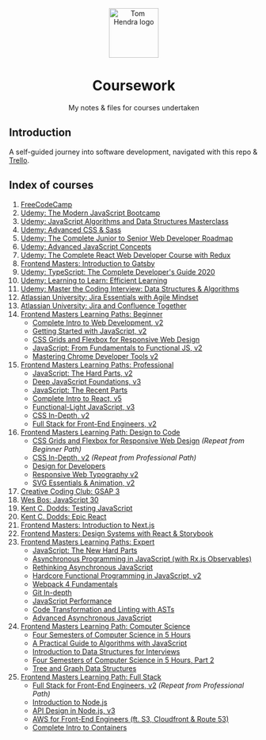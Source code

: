 <div align=center>
<img alt="Tom Hendra logo" src="https://res.cloudinary.com/tomhendra/image/upload/v1567091669/tomhendra-logo/tomhendra-logo-round-1024.png" width="100" />
<h1>Coursework</h1>
<p>My notes & files for courses undertaken</p>
</div>

## Introduction

A self-guided journey into software development, navigated with this repo & [Trello](https://trello.com/b/R1CVyI4S).

## Index of courses

1.  [FreeCodeCamp](1-free-code-camp)
2.  [Udemy: The Modern JavaScript Bootcamp](2-modern-javascript-bootcamp)
3.  [Udemy: JavaScript Algorithms and Data Structures Masterclass](3-algorithms-and-data-structures)
4.  [Udemy: Advanced CSS & Sass](4-advanced-css-and-sass)
5.  [Udemy: The Complete Junior to Senior Web Developer Roadmap](5-complete-junior-to-senior-web-developer)
6.  [Udemy: Advanced JavaScript Concepts](6-advanced-javascript-concepts)
7.  [Udemy: The Complete React Web Developer Course with Redux](7-complete-react-web-developer)
8.  [Frontend Masters: Introduction to Gatsby](8-gatsby-intro)
9.  [Udemy: TypeScript: The Complete Developer's Guide 2020](9-typescript-complete-developers-guide)
10. [Udemy: Learning to Learn: Efficient Learning](10-learning-to-learn)
11. [Udemy: Master the Coding Interview: Data Structures & Algorithms](11-master-the-coding-interview)
12. [Atlassian University: Jira Essentials with Agile Mindset](12-jira-essentials-with-agile-mindset)
13. [Atlassian University: Jira and Confluence Together](13-jira-and-confluence-together)
14. [Frontend Masters Learning Paths: Beginner](14-fem-beginner)
    - [Complete Intro to Web Development, v2](14-fem-beginner/1-complete-intro-to-web-development-v2)
    - [Getting Started with JavaScript, v2](14-fem-beginner/2-getting-started-with-javascript-v2)
    - [CSS Grids and Flexbox for Responsive Web Design](14-fem-beginner/3-css-grids-and-flexbox-for-responsive-web-design)
    - [JavaScript: From Fundamentals to Functional JS, v2](14-fem-beginner/4-javascript-from-fundamentals-to-functional-js-v2)
    - [Mastering Chrome Developer Tools v2](14-fem-beginner/5-mastering-chrome-developer-tools-v2)
15. [Frontend Masters Learning Paths: Professional](15-fem-professional)
    - [JavaScript: The Hard Parts, v2](15-fem-professional/1-javascript-the-hard-parts-v2)
    - [Deep JavaScript Foundations, v3](15-fem-professional/2-deep-javascript-foundations-v3)
    - [JavaScript: The Recent Parts](15-fem-professional/3-javascript-the-recent-parts)
    - [Complete Intro to React, v5](15-fem-professional/4-complete-intro-to-react-v5)
    - [Functional-Light JavaScript, v3](15-fem-professional/5-functional-light-javascript-v3)
    - [CSS In-Depth, v2](15-fem-professional/6-css-in-depth-v2)
    - [Full Stack for Front-End Engineers, v2](15-fem-professional/7-full-stack-for-front-end-engineers-v2)
16. [Frontend Masters Learning Path: Design to Code](16-fem-design-to-code)
    - [CSS Grids and Flexbox for Responsive Web Design](14-fem-beginner/3-css-grids-and-flexbox-for-responsive-web-design) _(Repeat from Beginner Path)_
    - [CSS In-Depth, v2](15-fem-professional/6-css-in-depth-v2) _(Repeat from Professional Path)_
    - [Design for Developers](16-fem-design-to-code/1-design-for-developers)
    - [Responsive Web Typography v2](16-fem-design-to-code/1-design-for-developers)
    - [SVG Essentials & Animation, v2](16-fem-design-to-code/3-svg-essentials-and-animation-v2)
17. [Creative Coding Club: GSAP 3](17-ccc-gsap-3)
18. [Wes Bos: JavaScript 30](18-javascript30)
19. [Kent C. Dodds: Testing JavaScript](19-testing-javascript)
20. [Kent C. Dodds: Epic React](20-epic-react)
21. [Frontend Masters: Introduction to Next.js]()
22. [Frontend Masters: Design Systems with React & Storybook]()
23. [Frontend Masters Learning Paths: Expert]()
    - [JavaScript: The New Hard Parts]()
    - [Asynchronous Programming in JavaScript (with Rx.js Observables)]()
    - [Rethinking Asynchronous JavaScript]()
    - [Hardcore Functional Programming in JavaScript, v2]()
    - [Webpack 4 Fundamentals]()
    - [Git In-depth]()
    - [JavaScript Performance]()
    - [Code Transformation and Linting with ASTs]()
    - [Advanced Asynchronous JavaScript]()
24. [Frontend Masters Learning Path: Computer Science]()
    - [Four Semesters of Computer Science in 5 Hours]()
    - [A Practical Guide to Algorithms with JavaScript]()
    - [Introduction to Data Structures for Interviews]()
    - [Four Semesters of Computer Science in 5 Hours, Part 2]()
    - [Tree and Graph Data Structures]()
25. [Frontend Masters Learning Path: Full Stack]()
    - [Full Stack for Front-End Engineers, v2]() _(Repeat from Professional Path)_
    - [Introduction to Node.js]()
    - [API Design in Node.js, v3]()
    - [AWS for Front-End Engineers (ft. S3, Cloudfront & Route 53)]()
    - [Complete Intro to Containers]()
